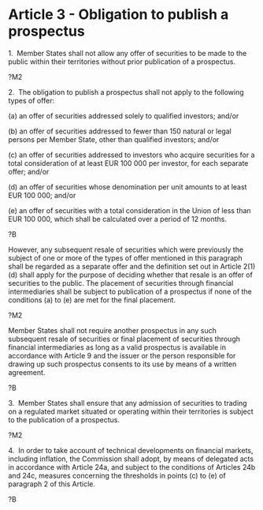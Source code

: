 # Article 3 - Obligation to publish a prospectus


1.  Member States shall not allow any offer of securities to be made to the public within their territories without prior publication of a prospectus.

?M2

2.  The obligation to publish a prospectus shall not apply to the following types of offer:

(a) an offer of securities addressed solely to qualified investors; and/or

(b) an offer of securities addressed to fewer than 150 natural or legal persons per Member State, other than qualified investors; and/or

(c) an offer of securities addressed to investors who acquire securities for a total consideration of at least EUR 100 000 per investor, for each separate offer; and/or

(d) an offer of securities whose denomination per unit amounts to at least EUR 100 000; and/or

(e) an offer of securities with a total consideration in the Union of less than EUR 100 000, which shall be calculated over a period of 12 months.

?B

However, any subsequent resale of securities which were previously the subject of one or more of the types of offer mentioned in this paragraph shall be regarded as a separate offer and the definition set out in Article 2(1)(d) shall apply for the purpose of deciding whether that resale is an offer of securities to the public. The placement of securities through financial intermediaries shall be subject to publication of a prospectus if none of the conditions (a) to (e) are met for the final placement.

?M2

Member States shall not require another prospectus in any such subsequent resale of securities or final placement of securities through financial intermediaries as long as a valid prospectus is available in accordance with Article 9 and the issuer or the person responsible for drawing up such prospectus consents to its use by means of a written agreement.

?B

3.  Member States shall ensure that any admission of securities to trading on a regulated market situated or operating within their territories is subject to the publication of a prospectus.

?M2

4.  In order to take account of technical developments on financial markets, including inflation, the Commission shall adopt, by means of delegated acts in accordance with Article 24a, and subject to the conditions of Articles 24b and 24c, measures concerning the thresholds in points (c) to (e) of paragraph 2 of this Article.

?B
